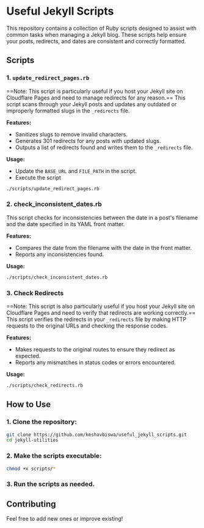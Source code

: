 # Useful Jekyll Scripts

This repository contains a collection of Ruby scripts designed to assist with common tasks when managing a Jekyll blog. These scripts help ensure your posts, redirects, and dates are consistent and correctly formatted.

## Scripts

### 1. `update_redirect_pages.rb`
==Note: This script is particularly useful if you host your Jekyll site on Cloudflare Pages and need to manage redirects for any reason.==
This script scans through your Jekyll posts and updates any outdated or improperly formatted slugs in the `_redirects` file.

**Features:**
- Sanitizes slugs to remove invalid characters.
- Generates 301 redirects for any posts with updated slugs.
- Outputs a list of redirects found and writes them to the `_redirects` file.

**Usage:**
- Update the `BASE_URL` and `FILE_PATH` in the script.
- Execute the script
```bash
./scripts/update_redirect_pages.rb
```

### 2. check_inconsistent_dates.rb
This script checks for inconsistencies between the date in a post's filename and the date specified in its YAML front matter.

**Features:**
- Compares the date from the filename with the date in the front matter.
- Reports any inconsistencies found.

**Usage:**

```bash
./scripts/check_inconsistent_dates.rb
```

### 3. Check Redirects
==Note: This script is also particularly useful if you host your Jekyll site on Cloudflare Pages and need to verify that redirects are working correctly.==
This script verifies the redirects in your `_redirects` file by making HTTP requests to the original URLs and checking the response codes.

**Features:**
- Makes requests to the original routes to ensure they redirect as expected.
- Reports any mismatches in status codes or errors encountered.

**Usage:**

```bash
./scripts/check_redirects.rb
```

## How to Use

### 1. Clone the repository:

```bash
git clone https://github.com/keshavbiswa/useful_jekyll_scripts.git
cd jekyll-utilities
```

### 2. Make the scripts executable:

```bash
chmod +x scripts/*
```

### 3. Run the scripts as needed.

## Contributing
Feel free to add new ones or improve existing!
